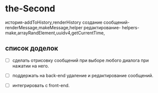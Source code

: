 # the-Second
 история-addToHistory,renderHistory
 создание сообщений-renderMessage,makeMessage,helper
 редактирование-
 helpers-make,arrayRandElement,uuidv4,getСurrentTime,
 ## список доделок 
- [ ] сделать отрисовку сообщений при выборе любого диалога при нажатии на него.
- [ ] поддержать на back-end удаление и редактирование сообщений.
- [ ] интегрировать с front-end.

